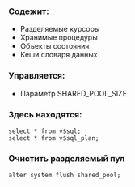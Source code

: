 ### Содежит:
  - Разделяемые курсоры
  - Хранимые процедуры
  - Объекты состояния
  - Кеши словаря данных

### Управляется: 
  - Параметр SHARED_POOL_SIZE

### Здесь находятся: 
````
select * from v$sql;
select * from v$sql_plan;
````


### Очистить разделяемый пул
````
alter system flush shared_pool;
````